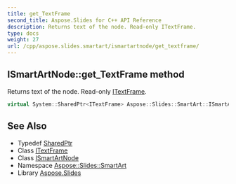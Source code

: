 ```yaml
---
title: get_TextFrame
second_title: Aspose.Slides for C++ API Reference
description: Returns text of the node. Read-only ITextFrame.
type: docs
weight: 27
url: /cpp/aspose.slides.smartart/ismartartnode/get_textframe/
---
```

## ISmartArtNode::get_TextFrame method


Returns text of the node. Read-only [ITextFrame](../../../aspose.slides/itextframe/).

```cpp
virtual System::SharedPtr<ITextFrame> Aspose::Slides::SmartArt::ISmartArtNode::get_TextFrame()=0
```

## See Also

* Typedef [SharedPtr](../../../system/sharedptr/)
* Class [ITextFrame](../../../aspose.slides/itextframe/)
* Class [ISmartArtNode](../)
* Namespace [Aspose::Slides::SmartArt](../../)
* Library [Aspose.Slides](../../../)
